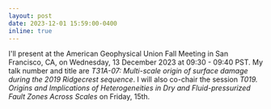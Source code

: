 ```yaml
---
layout: post
date: 2023-12-01 15:59:00-0400
inline: true
---
```


I'll present at the American Geophysical Union Fall Meeting in San Francisco, CA, on Wednesday, 13 December 2023 at 09:30 - 09:40 PST. My talk number and title are *T31A-07: Multi-scale origin of surface damage during the 2019 Ridgecrest sequence*. I will also co-chair the session *T019. Origins and Implications of Heterogeneities in Dry and Fluid-pressurized Fault Zones Across Scales* on Friday, 15th.
